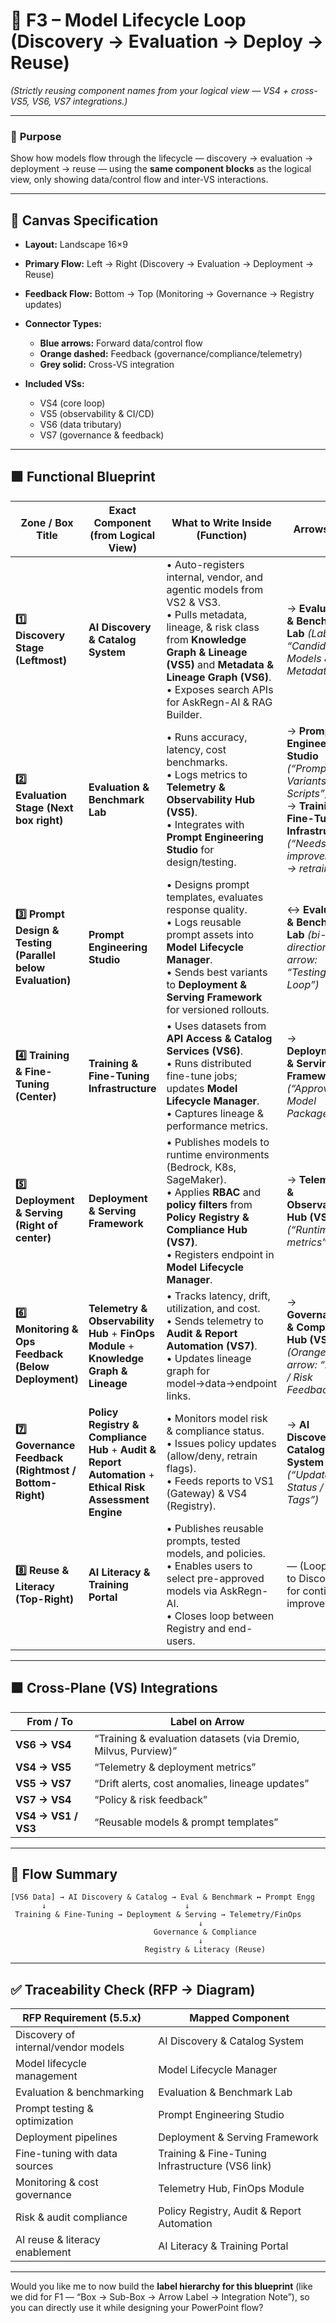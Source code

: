 # 🧩 **F3 – Model Lifecycle Loop (Discovery → Evaluation → Deploy → Reuse)**

*(Strictly reusing component names from your logical view — VS4 + cross-VS5, VS6, VS7 integrations.)*

---

### 🎯 **Purpose**

Show how models flow through the lifecycle — discovery → evaluation → deployment → reuse — using the **same component blocks** as the logical view, only showing data/control flow and inter-VS interactions.

---

## 🔹 **Canvas Specification**

* **Layout:** Landscape 16×9
* **Primary Flow:** Left → Right (Discovery → Evaluation → Deployment → Reuse)
* **Feedback Flow:** Bottom → Top (Monitoring → Governance → Registry updates)
* **Connector Types:**

  * **Blue arrows:** Forward data/control flow
  * **Orange dashed:** Feedback (governance/compliance/telemetry)
  * **Grey solid:** Cross-VS integration
* **Included VSs:**

  * VS4 (core loop)
  * VS5 (observability & CI/CD)
  * VS6 (data tributary)
  * VS7 (governance & feedback)

---

## 🟩 **Functional Blueprint**

| **Zone / Box Title**                                        | **Exact Component (from Logical View)**                                                                   | **What to Write Inside (Function)**                                                                                                                                                                                                                      | **Arrows (→)**                                                                                                                                        |
| ----------------------------------------------------------- | --------------------------------------------------------------------------------------------------------- | -------------------------------------------------------------------------------------------------------------------------------------------------------------------------------------------------------------------------------------------------------- | ----------------------------------------------------------------------------------------------------------------------------------------------------- |
| **1️⃣ Discovery Stage (Leftmost)**                          | **AI Discovery & Catalog System**                                                                         | • Auto-registers internal, vendor, and agentic models from VS2 & VS3.<br>• Pulls metadata, lineage, & risk class from **Knowledge Graph & Lineage (VS5)** and **Metadata & Lineage Graph (VS6)**.<br>• Exposes search APIs for AskRegn-AI & RAG Builder. | → **Evaluation & Benchmark Lab** *(Label: “Candidate Models & Metadata”)*                                                                             |
| **2️⃣ Evaluation Stage (Next box right)**                   | **Evaluation & Benchmark Lab**                                                                            | • Runs accuracy, latency, cost benchmarks.<br>• Logs metrics to **Telemetry & Observability Hub (VS5)**.<br>• Integrates with **Prompt Engineering Studio** for design/testing.                                                                          | → **Prompt Engineering Studio** *(“Prompt Variants / Eval Scripts”)*<br>→ **Training & Fine-Tuning Infrastructure** *(“Needs improvement → retrain”)* |
| **3️⃣ Prompt Design & Testing (Parallel below Evaluation)** | **Prompt Engineering Studio**                                                                             | • Designs prompt templates, evaluates response quality.<br>• Logs reusable prompt assets into **Model Lifecycle Manager**.<br>• Sends best variants to **Deployment & Serving Framework** for versioned rollouts.                                        | ↔ **Evaluation & Benchmark Lab** *(bi-directional arrow: “Testing Loop”)*                                                                             |
| **4️⃣ Training & Fine-Tuning (Center)**                     | **Training & Fine-Tuning Infrastructure**                                                                 | • Uses datasets from **API Access & Catalog Services (VS6)**.<br>• Runs distributed fine-tune jobs; updates **Model Lifecycle Manager**.<br>• Captures lineage & performance metrics.                                                                    | → **Deployment & Serving Framework** *(“Approved Model Package”)*                                                                                     |
| **5️⃣ Deployment & Serving (Right of center)**              | **Deployment & Serving Framework**                                                                        | • Publishes models to runtime environments (Bedrock, K8s, SageMaker).<br>• Applies **RBAC** and **policy filters** from **Policy Registry & Compliance Hub (VS7)**.<br>• Registers endpoint in **Model Lifecycle Manager**.                              | → **Telemetry & Observability Hub (VS5)** *(“Runtime metrics”)*                                                                                       |
| **6️⃣ Monitoring & Ops Feedback (Below Deployment)**        | **Telemetry & Observability Hub** + **FinOps Module** + **Knowledge Graph & Lineage**                     | • Tracks latency, drift, utilization, and cost.<br>• Sends telemetry to **Audit & Report Automation (VS7)**.<br>• Updates lineage graph for model→data→endpoint links.                                                                                   | → **Governance & Compliance Hub (VS7)** *(Orange arrow: “Policy / Risk Feedback”)*                                                                    |
| **7️⃣ Governance Feedback (Rightmost / Bottom-Right)**      | **Policy Registry & Compliance Hub** + **Audit & Report Automation** + **Ethical Risk Assessment Engine** | • Monitors model risk & compliance status.<br>• Issues policy updates (allow/deny, retrain flags).<br>• Feeds reports to VS1 (Gateway) & VS4 (Registry).                                                                                                 | → **AI Discovery & Catalog System** *(“Update Status / Policy Tags”)*                                                                                 |
| **8️⃣ Reuse & Literacy (Top-Right)**                        | **AI Literacy & Training Portal**                                                                         | • Publishes reusable prompts, tested models, and policies.<br>• Enables users to select pre-approved models via AskRegn-AI.<br>• Closes loop between Registry and end-users.                                                                             | — (Loop back to Discovery for continuous improvement.)                                                                                                |

---

## 🟧 **Cross-Plane (VS) Integrations**

| **From / To**       | **Label on Arrow**                                             |
| ------------------- | -------------------------------------------------------------- |
| **VS6 → VS4**       | “Training & evaluation datasets (via Dremio, Milvus, Purview)” |
| **VS4 → VS5**       | “Telemetry & deployment metrics”                               |
| **VS5 → VS7**       | “Drift alerts, cost anomalies, lineage updates”                |
| **VS7 → VS4**       | “Policy & risk feedback”                                       |
| **VS4 → VS1 / VS3** | “Reusable models & prompt templates”                           |

---

## 🔁 **Flow Summary**

```
[VS6 Data] → AI Discovery & Catalog → Eval & Benchmark ↔ Prompt Engg
       ↓                               ↓
 Training & Fine-Tuning → Deployment & Serving → Telemetry/FinOps
                                          ↓
                                Governance & Compliance
                                          ↓
                              Registry & Literacy (Reuse)
```

---

## ✅ **Traceability Check (RFP → Diagram)**

| **RFP Requirement (5.5.x)**         | **Mapped Component**                             |
| ----------------------------------- | ------------------------------------------------ |
| Discovery of internal/vendor models | AI Discovery & Catalog System                    |
| Model lifecycle management          | Model Lifecycle Manager                          |
| Evaluation & benchmarking           | Evaluation & Benchmark Lab                       |
| Prompt testing & optimization       | Prompt Engineering Studio                        |
| Deployment pipelines                | Deployment & Serving Framework                   |
| Fine-tuning with data sources       | Training & Fine-Tuning Infrastructure (VS6 link) |
| Monitoring & cost governance        | Telemetry Hub, FinOps Module                     |
| Risk & audit compliance             | Policy Registry, Audit & Report Automation       |
| AI reuse & literacy enablement      | AI Literacy & Training Portal                    |

---

Would you like me to now build the **label hierarchy for this blueprint** (like we did for F1 — “Box → Sub-Box → Arrow Label → Integration Note”), so you can directly use it while designing your PowerPoint flow?
